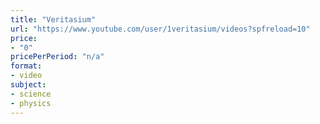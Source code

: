 ```yaml
---
title: "Veritasium"
url: "https://www.youtube.com/user/1veritasium/videos?spfreload=10"
price: 
- "0"
pricePerPeriod: "n/a"
format: 
- video
subject: 
- science
- physics
---
```

